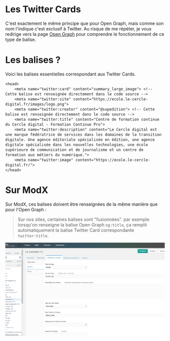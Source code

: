 # Les Twitter Cards

C'est exactement le même principe que pour Open Graph, mais comme son nom l'indique c'est exclusif à Twitter.
Au risque de me répéter, je vous redirige vers la page [Open Graph](opengraph.md) pour comprendre le fonctionnement de ce type de balise.

# Les balises ?

Voici les balises essentielles correspondant aux Twitter Cards.

~~~~
<head>
	<meta name="twitter:card" content="summary_large_image"> <!-- Cette balise est renseignée directement dans le code source -->
	<meta name="twitter:site" content="https://ecole.le-cercle-digital.fr/images/logo.png">
	<meta name="twitter:creator" content="@supedition"> <!-- Cette balise est renseignée directement dans le code source -->
	<meta name="twitter:title" content="Centre de formation continue du Cercle digital - Formation Continue Pro">
	<meta name="twitter:description" content="Le Cercle digital est une marque fédératrice de services dans les domaines de la transition digitale. Une agence éditoriale spécialisée en édition, une agence digitale spécialisée dans les nouvelles technologies, une école supérieure de communication et de journalisme et un centre de formation aux métiers du numérique.">
	<meta name="twitter:image" content="https://ecole.le-cercle-digital.fr/">
</head>
~~~~

# Sur ModX

Sur ModX, ces balises doivent être renseignées de la même manière que pour l'Open Graph : 
>Sur nos sites, certaines balises sont "fusionnées". par exemple lorsqu'on renseigne la balise Open Graph `og:title`, ça remplit automatiquement la balise Twitter Card correspondante `twitter:title`.

![ModX Open Graph](/img/modx_og.png)
